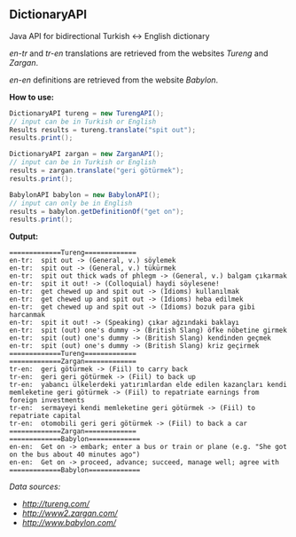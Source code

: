 ## DictionaryAPI

Java API for bidirectional Turkish <-> English dictionary

*en-tr* and *tr-en* translations are retrieved from the websites *Tureng* and *Zargan*.

*en-en* definitions are retrieved from the website *Babylon*.

**How to use:**
```java
DictionaryAPI tureng = new TurengAPI();
// input can be in Turkish or English
Results results = tureng.translate("spit out");
results.print();

DictionaryAPI zargan = new ZarganAPI();
// input can be in Turkish or English
results = zargan.translate("geri götürmek");
results.print();

BabylonAPI babylon = new BabylonAPI();
// input can only be in English
results = babylon.getDefinitionOf("get on");
results.print();
```

**Output:**
```
=============Tureng=============
en-tr:	spit out -> (General, v.) söylemek
en-tr:	spit out -> (General, v.) tükürmek
en-tr:	spit out thick wads of phlegm -> (General, v.) balgam çıkarmak
en-tr:	spit it out! -> (Colloquial) haydi söylesene!
en-tr:	get chewed up and spit out -> (Idioms) kullanılmak
en-tr:	get chewed up and spit out -> (Idioms) heba edilmek
en-tr:	get chewed up and spit out -> (Idioms) bozuk para gibi harcanmak
en-tr:	spit it out! -> (Speaking) çıkar ağzındaki baklayı
en-tr:	spit (out) one's dummy -> (British Slang) öfke nöbetine girmek
en-tr:	spit (out) one's dummy -> (British Slang) kendinden geçmek
en-tr:	spit (out) one's dummy -> (British Slang) kriz geçirmek
=============Tureng=============
=============Zargan=============
tr-en:	geri götürmek -> (Fiil) to carry back
tr-en:	geri geri götürmek -> (Fiil) to back up
tr-en:	yabancı ülkelerdeki yatırımlardan elde edilen kazançları kendi memleketine geri götürmek -> (Fiil) to repatriate earnings from foreign investments
tr-en:	sermayeyi kendi memleketine geri götürmek -> (Fiil) to repatriate capital
tr-en:	otomobili geri geri götürmek -> (Fiil) to back a car
=============Zargan=============
=============Babylon=============
en-en:	Get on -> embark; enter a bus or train or plane (e.g. "She got on the bus about 40 minutes ago")
en-en:	Get on -> proceed, advance; succeed, manage well; agree with
=============Babylon=============
```

*Data sources:*
* *http://tureng.com/*
* *http://www2.zargan.com/*
* *http://www.babylon.com/*
